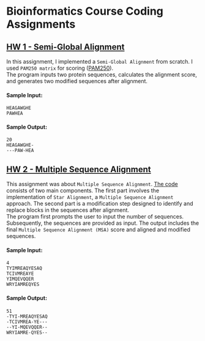 # Bioinformatics Course Coding Assignments

## [HW 1 - Semi-Global Alignment](https://github.com/arminZolfaghari/Bioinformatics-Course-Assignments/tree/main/HW%201%20-%20Semi-Global%20Alignment)
In this assignment, I implemented a ```Semi-Global Alignment``` from scratch. I used ```PAM250 matrix``` for scoring ([PAM250](https://swift.cmbi.umcn.nl/teach/aainfo/pam250.shtml)). 
</br>
The program inputs two protein sequences, calculates the alignment score, and generates two modified sequences after alignment.
#### Sample Input:
```
HEAGAWGHE
PAWHEA
```
#### Sample Output:
```
20
HEAGAWGHE-
---PAW-HEA
```

## [HW 2 - Multiple Sequence Alignment](https://github.com/arminZolfaghari/Bioinformatics-Course-Assignments/tree/main/HW%202%20-%20Multiple%20Sequence%20Alignment)
This assignment was about ```Multiple Sequence Alignment```. [The code](https://github.com/arminZolfaghari/Bioinformatics-Course-Assignments/tree/main/HW%202%20-%20Multiple%20Sequence%20Alignment) consists of two main components. The first part involves the implementation of ```Star Alignment```, a ```Multiple Sequence Alignment``` approach. The second part is a modification step designed to identify and replace blocks in the sequences after alignment.
</br>
The program first prompts the user to input the number of sequences. Subsequently, the sequences are provided as input. The output includes the final ```Multiple Sequence Alignment (MSA)``` score and aligned and modified sequences.
#### Sample Input:
```
4 
TYIMREAQYESAQ
TCIVMREAYE
YIMQEVQQER
WRYIAMREQYES
```
#### Sample Output:
```
51
-TYI-MREAQYESAQ
-TCIVMREA-YE---
--YI-MQEVQQER--
WRYIAMRE-QYES--
```
